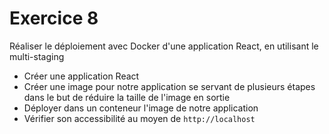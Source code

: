 # Exercice 8

Réaliser le déploiement avec Docker d'une application React, en utilisant le multi-staging
* Créer une application React 
* Créer une image pour notre application se servant de plusieurs étapes dans le but de réduire la taille de l'image en sortie
* Déployer dans un conteneur l'image de notre application
* Vérifier son accessibilité au moyen de `http://localhost`